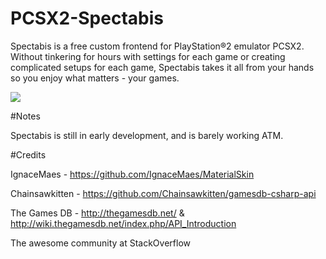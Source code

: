 # PCSX2-Spectabis

Spectabis is a free custom frontend for PlayStation®2 emulator PCSX2. Without tinkering for hours with settings for each game or creating complicated setups for each game, Spectabis takes it all from your hands so you enjoy what matters - your games.

![](https://i.imgur.com/7F71ssY.png)


#Notes

Spectabis is still in early development, and is barely working ATM.

#Credits

IgnaceMaes - https://github.com/IgnaceMaes/MaterialSkin

Chainsawkitten - https://github.com/Chainsawkitten/gamesdb-csharp-api

The Games DB - http://thegamesdb.net/ & http://wiki.thegamesdb.net/index.php/API_Introduction

The awesome community at StackOverflow
